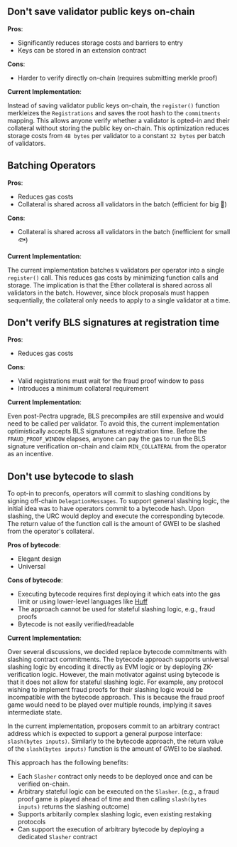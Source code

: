 
## Don't save validator public keys on-chain

**Pros**:
- Significantly reduces storage costs and barriers to entry
- Keys can be stored in an extension contract

**Cons**:
- Harder to verify directly on-chain (requires submitting merkle proof)

**Current Implementation**:

Instead of saving validator public keys on-chain, the `register()` function merkleizes the `Registrations` and saves the root hash to the `commitments` mapping. This allows anyone verify whether a validator is opted-in and their collateral without storing the public key on-chain. This optimization reduces storage costs from `48 bytes` per validator to a constant `32 bytes` per batch of validators.


## Batching Operators
**Pros**:
- Reduces gas costs
- Collateral is shared across all validators in the batch (efficient for big 🐋)

**Cons**:
- Collateral is shared across all validators in the batch (inefficient for small 🐟)

**Current Implementation**:

The current implementation batches `N` validators per operator into a single `register()` call. This reduces gas costs by minimizing function calls and storage. The implication is that the Ether collateral is shared across all validators in the batch. However, since block proposals must happen sequentially, the collateral only needs to apply to a single validator at a time.


## Don't verify BLS signatures at registration time

**Pros**:
- Reduces gas costs

**Cons**:
- Valid registrations must wait for the fraud proof window to pass
- Introduces a minimum collateral requirement

**Current Implementation**:

Even post-Pectra upgrade, BLS precompiles are still expensive and would need to be called per validator. To avoid this, the current implementation optimistically accepts BLS signatures at registration time. Before the `FRAUD_PROOF_WINDOW` elapses, anyone can pay the gas to run the BLS signature verification on-chain and claim `MIN_COLLATERAL` from the operator as an incentive. 

## Don't use bytecode to slash
To opt-in to preconfs, operators will commit to slashing conditions by signing off-chain `DelegationMessages`. To support general slashing logic, the initial idea was to have operators commit to a bytecode hash. Upon slashing, the URC would deploy and execute the corresponding bytecode. The return value of the function call is the amount of GWEI to be slashed from the operator's collateral. 

**Pros of bytecode**:
- Elegant design
- Universal

**Cons of bytecode**:
- Executing bytecode requires first deploying it which eats into the gas limit or using lower-level languages like [Huff](https://docs.huff.sh/get-started/overview/)
- The approach cannot be used for stateful slashing logic, e.g., fraud proofs
- Bytecode is not easily verified/readable

**Current Implementation**:

Over several discussions, we decided replace bytecode commitments with slashing contract commitments. The bytecode approach supports universal slashing logic by encoding it directly as EVM logic or by deploying ZK-verification logic. However, the main motivator against using bytecode is that it does not allow for stateful slashing logic. For example, any protocol wishing to implement fraud proofs for their slashing logic would be incompatible with the bytecode approach. This is because the fraud proof game would need to be played over multiple rounds, implying it saves intermediate state.

In the current implementation, proposers commit to an arbitrary contract address which is expected to support a general purpose interface: `slash(bytes inputs)`. Similarly to the bytecode approach, the return value of the `slash(bytes inputs)` function is the amount of GWEI to be slashed.

This approach has the following benefits:
- Each `Slasher` contract only needs to be deployed once and can be verified on-chain.
- Arbitrary stateful logic can be executed on the `Slasher`. (e.g., a fraud proof game is played ahead of time and then calling `slash(bytes inputs)` returns the slashing outcome)
- Supports arbitarily complex slashing logic, even existing restaking protocols
- Can support the execution of arbitrary bytecode by deploying a dedicated `Slasher` contract 